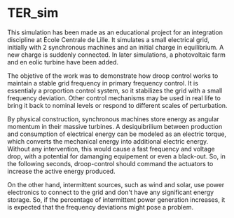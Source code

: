 # TER_sim

This simulation has been made as an educational project for an integration discipline at École Centrale de Lille. It simulates a small electrical grid, initially with 2 synchronous machines and an initial charge in equilibrium. A new charge is suddenly connected. In later simulations, a photovoltaic farm and en eolic turbine have been added.

The objetive of the work was to demonstrate how droop control works to maintain a stable grid frequency in primary frequency control. It is essentialy a proportion control system, so it stabilizes the grid with a small frequency deviation. Other control mechanisms may be used in real life to bring it back to nominal levels or respond to different scales of perturbation. 

By physical construction, synchronous machines store energy as angular momentum in their massive turbines. A desiquibrilium between production and consumption of electrical energy can be modeled as an electric torque, which converts the mechanical energy into additional electric energy. Without any intervention, this would cause a fast frequency and voltage drop, with a potential for damanging equipement or even a black-out. So, in the following seconds, droop-control should command the actuators to increase the active energy produced. 

On the other hand, intermittent sources, such as wind and solar, use power electronics to connect to the grid and don't have any significant energy storage. So, if the percentage of intermittent power generation increases, it is expected that the frequency deviations might pose a problem. 
